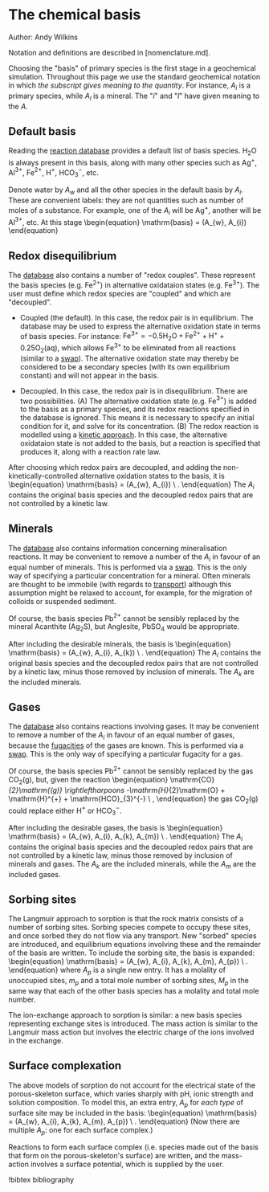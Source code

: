 # The chemical basis

Author: Andy Wilkins

Notation and definitions are described in [nomenclature.md].

Choosing the "basis" of primary species is the first stage in a geochemical simulation.  Throughout this page we use the standard geochemical notation in which *the subscript gives meaning to the quantity*.  For instance, $A_{i}$ is a primary species, while $A_{l}$ is a mineral.  The "$i$" and "$l$" have given meaning to the $A$.

## Default basis

Reading the [reaction database](database.md) provides a default list of basis species.  H$_{2}$O is always present in this basis, along with many other species such as Ag$^{+}$, Al$^{3+}$, Fe$^{2+}$, H$^{+}$, HCO$_{3}^{-}$, etc.

Denote water by $A_{w}$ and all the other species in the default basis by $A_{i}$.  These are convenient labels: they are not quantities such as number of moles of a substance.  For example, one of the $A_{i}$ will be Ag$^{+}$, another will be Al$^{3+}$, etc.  At this stage
\begin{equation}
\mathrm{basis} = (A_{w}, A_{i})
\end{equation}

## Redox disequilibrium

The [database](database.md) also contains a number of "redox couples".  These represent the basis species (e.g. Fe$^{2+}$) in alternative oxidataion states (e.g. Fe$^{3+}$).  The user must define which redox species are "coupled" and which are "decoupled".

- Coupled (the default).  In this case, the redox pair is in equilibrium.  The database may be used to express the alternative oxidation state in terms of basis species.  For instance: $\mathrm{Fe}^{3+}= -0.5\mathrm{H}_{2}\mathrm{O} + \mathrm{Fe}^{2+} + \mathrm{H}^{+} + 0.25\mathrm{O}_{2}\mathrm{(aq)}$, which allows Fe$^{3+}$ to be eliminated from all reactions (similar to a [swap](swap.md)).  The alternative oxidation state may thereby be considered to be a secondary species (with its own equilibrium constant) and will not appear in the basis.

- Decoupled.  In this case, the redox pair is in disequilibrium.  There are two possibilities.  (A) The alternative oxidation state (e.g. Fe$^{3+}$) is added to the basis as a primary species, and its redox reactions specified in the database is ignored.  This means it is necessary to specify an initial condition for it, and solve for its concentration.  (B) The redox reaction is modelled using a [kinetic approach](kinetics.md).  In this case, the alternative oxidataion state is not added to the basis, but a reaction is specified that produces it, along with a reaction rate law.

After choosing which redox pairs are decoupled, and adding the non-kinetically-controlled alternative oxidation states to the basis, it is
\begin{equation}
\mathrm{basis} = (A_{w}, A_{i}) \ .
\end{equation}
The $A_{i}$ contains the original basis species and the decoupled redox pairs that are not controlled by a kinetic law.

## Minerals

The [database](database.md) also contains information concerning mineralisation reactions.  It may be convenient to remove a number of the $A_{i}$ in favour of an equal number of minerals.  This is performed via a [swap](swap.md).  This is the only way of specifying a particular concentration for a mineral.  Often minerals are thought to be immobile (with regards to [transport](transport.md)) although this assumption might be relaxed to account, for example, for the migration of colloids or suspended sediment.

Of course, the basis species Pb$^{2+}$ cannot be sensibly replaced by the mineral Acanthite (Ag$_{2}$S), but Anglesite, PbSO$_{4}$ would be appropriate.

After including the desirable minerals, the basis is
\begin{equation}
\mathrm{basis} = (A_{w}, A_{i}, A_{k}) \ .
\end{equation}
The $A_{i}$ contains the original basis species and the decoupled redox pairs that are not controlled by a kinetic law, minus those removed by inclusion of minerals.  The $A_{k}$ are the included minerals.

## Gases

The [database](database.md) also contains reactions involving gases.  It may be convenient to remove a number of the $A_{i}$ in favour of an equal number of gases, because the [fugacities](fugacity.md) of the gases are known.  This is performed via a [swap](swap.md).  This is the only way of specifying a particular fugacity for a gas.

Of course, the basis species Pb$^{2+}$ cannot be sensibly replaced by the gas CO$_{2}$(g), but, given the reaction
\begin{equation}
\mathrm{CO}_{2}\mathrm{(g)} \rightleftharpoons -\mathrm{H}_{2}\mathrm{O} + \mathrm{H}^{+} + \mathrm{HCO}_{3}^{-} \ ,
\end{equation}
the gas CO$_{2}$(g) could replace either H$^{+}$ or HCO$_{3}^{-}$.

After including the desirable gases, the basis is
\begin{equation}
\mathrm{basis} = (A_{w}, A_{i}, A_{k}, A_{m}) \ .
\end{equation}
The $A_{i}$ contains the original basis species and the decoupled redox pairs that are not controlled by a kinetic law, minus those removed by inclusion of minerals and gases.  The $A_{k}$ are the included minerals, while the $A_{m}$ are the included gases.


## Sorbing sites

The Langmuir approach to sorption is that the rock matrix consists of a number of sorbing sites.  Sorbing species compete to occupy these sites, and once sorbed they do not flow via any transport.  New "sorbed" species are introduced, and equilibrium equations involving these and the remainder of the basis are written.  To include the sorbing site, the basis is expanded:
\begin{equation}
\mathrm{basis} = (A_{w}, A_{i}, A_{k}, A_{m}, A_{p}) \ .
\end{equation}
where $A_{p}$ is a single new entry.  It has a molality of unoccupied sites, $m_{p}$ and a total mole number of sorbing sites, $M_{p}$ in the same way that each of the other basis species has a molality and total mole number.

The ion-exchange approach to sorption is similar: a new basis species representing exchange sites is introduced.  The mass action is similar to the Langmuir mass action but involves the electric charge of the ions involved in the exchange.

## Surface complexation

The above models of sorption do not account for the electrical state of the porous-skeleton surface, which varies sharply with pH, ionic strength and solution composition.  To model this, an extra entry, $A_{p}$ for *each type* of surface site may be included in the basis:
\begin{equation}
\mathrm{basis} = (A_{w}, A_{i}, A_{k}, A_{m}, A_{p}) \ .
\end{equation}
(Now there are multiple $A_{p}$: one for each surface complex.)

Reactions to form each surface complex (i.e. species made out of the basis that form on the porous-skeleton's surface) are written, and the mass-action involves a surface potential, which is supplied by the user.











!bibtex bibliography
